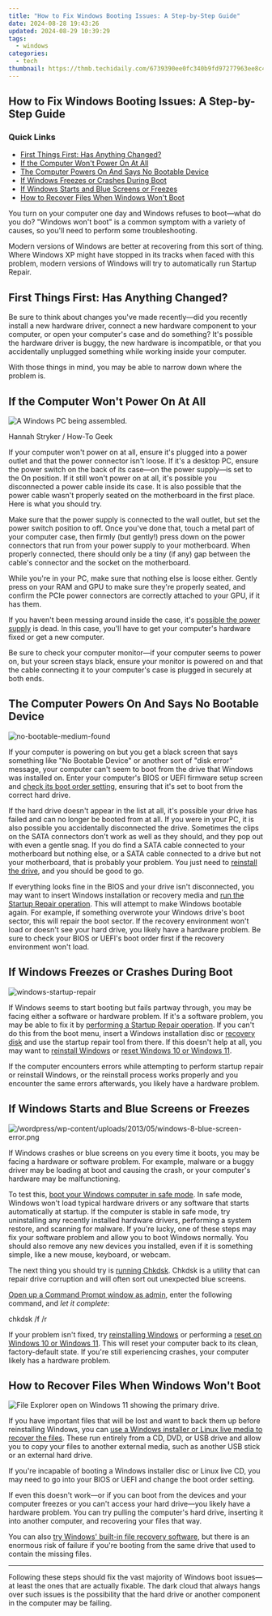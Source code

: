 ```yaml
---
title: "How to Fix Windows Booting Issues: A Step-by-Step Guide"
date: 2024-08-28 19:43:26
updated: 2024-08-29 10:39:29
tags:
  - windows
categories:
  - tech
thumbnail: https://thmb.techidaily.com/6739390ee0fc340b9fd97277963ee8c4fb9d6425e2a9f2aebfeaf1a00361bc20.jpg
---
```


## How to Fix Windows Booting Issues: A Step-by-Step Guide

### Quick Links

* [First Things First: Has Anything Changed?](https://android-location.techidaily.com/getting-the-pokemon-go-gps-signal-not-found-11-error-in-xiaomi-redmi-a2plus-drfone-by-drfone-virtual/)
* [If the Computer Won't Power On At All](https://instagram-video-files.techidaily.com/updated-in-2024-mac-based-strategies-for-shorter-insta-videos/)
* [The Computer Powers On And Says No Bootable Device](https://facebook-videos.techidaily.com/updated-2024-approved-tips-for-achieving-crystal-clear-1080p-on-fb/)
* [If Windows Freezes or Crashes During Boot](https://howto.techidaily.com/what-to-do-when-nubia-red-magic-9-proplus-has-black-screen-of-death-drfone-by-drfone-fix-android-problems-fix-android-problems/)
* [If Windows Starts and Blue Screens or Freezes](https://extra-resources.techidaily.com/new-advanced-text-dynamics-presets-collection/)
* [How to Recover Files When Windows Won't Boot](https://extra-guidance.techidaily.com/mastering-pinterest-videos-to-mp3s-essential-strategies-for-2024/)

 You turn on your computer one day and Windows refuses to boot—what do you do? "Windows won't boot" is a common symptom with a variety of causes, so you'll need to perform some troubleshooting.

 Modern versions of Windows are better at recovering from this sort of thing. Where Windows XP might have stopped in its tracks when faced with this problem, modern versions of Windows will try to automatically run Startup Repair.

##  First Things First: Has Anything Changed?

 Be sure to think about changes you've made recently—did you recently install a new hardware driver, connect a new hardware component to your computer, or open your computer's case and do something? It's possible the hardware driver is buggy, the new hardware is incompatible, or that you accidentally unplugged something while working inside your computer.

 With those things in mind, you may be able to narrow down where the problem is. 

##  If the Computer Won't Power On At All

![A Windows PC being assembled.](https://static1.howtogeekimages.com/wordpress/wp-content/uploads/2024/04/52650799621_1bf28092b3_o.jpg) 

Hannah Stryker / How-To Geek  
  
 If your computer won't power on at all, ensure it's plugged into a power outlet and that the power connector isn't loose. If it's a desktop PC, ensure the power switch on the back of its case—on the power supply—is set to the On position. If it still won't power on at all, it's possible you disconnected a power cable inside its case. It is also possible that the power cable wasn't properly seated on the motherboard in the first place. Here is what you should try.

 Make sure that the power supply is connected to the wall outlet, but set the power switch position to off. Once you've done that, touch a metal part of your computer case, then firmly (but gently!) press down on the power connectors that run from your power supply to your motherboard. When properly connected, there should only be a tiny (if any) gap between the cable's connector and the socket on the motherboard. 

 While you're in your PC, make sure that nothing else is loose either. Gently press on your RAM and GPU to make sure they're properly seated, and confirm the PCIe power connectors are correctly attached to your GPU, if it has them. 

 If you haven't been messing around inside the case, it's [possible the power supply](https://video-capture.techidaily.com/updated-learn-to-optimize-google-meet-host-plus-participant-without-spending-a-dime-for-2024/) is dead. In this case, you'll have to get your computer's hardware fixed or get a new computer.

 Be sure to check your computer monitor—if your computer seems to power on, but your screen stays black, ensure your monitor is powered on and that the cable connecting it to your computer's case is plugged in securely at both ends.

##  The Computer Powers On And Says No Bootable Device

![no-bootable-medium-found](https://static1.howtogeekimages.com/wordpress/wp-content/uploads/2013/10/no-bootable-medium-found.png) 

 If your computer is powering on but you get a black screen that says something like "No Bootable Device" or another sort of "disk error" message, your computer can't seem to boot from the drive that Windows was installed on. Enter your computer's BIOS or UEFI firmware setup screen and [check its boot order setting](https://extra-guidance.techidaily.com/2024-approved-navigating-through-gopros-burst-recording-options/), ensuring that it's set to boot from the correct hard drive.

 If the hard drive doesn't appear in the list at all, it's possible your drive has failed and can no longer be booted from at all. If you were in your PC, it is also possible you accidentally disconnected the drive. Sometimes the clips on the SATA connectors don't work as well as they should, and they pop out with even a gentle snag. If you do find a SATA cable connected to your motherboard but nothing else, or a SATA cable connected to a drive but not your motherboard, that is probably your problem. You just need to [reinstall the drive](https://on-screen-recording.techidaily.com/new-simplifying-tasks-with-ez-grabber-techniques/), and you should be good to go. 

 If everything looks fine in the BIOS and your drive isn't disconnected, you may want to insert Windows installation or recovery media and [run the Startup Repair operation](https://fox-blue.techidaily.com/guide-to-fade-out-music-in-premiere-pro-for-2024/). This will attempt to make Windows bootable again. For example, if something overwrote your Windows drive's boot sector, this will repair the boot sector. If the recovery environment won't load or doesn't see your hard drive, you likely have a hardware problem. Be sure to check your BIOS or UEFI's boot order first if the recovery environment won't load.

##  If Windows Freezes or Crashes During Boot

![windows-startup-repair](https://static1.howtogeekimages.com/wordpress/wp-content/uploads/2013/10/windows-startup-repair-1.png) 

 If Windows seems to start booting but fails partway through, you may be facing either a software or hardware problem. If it's a software problem, you may be able to fix it by [performing a Startup Repair operation](https://fox-blue.techidaily.com/guide-to-fade-out-music-in-premiere-pro-for-2024/). If you can't do this from the boot menu, insert a Windows installation disc or [recovery disk](https://tech-hub.techidaily.com/innovative-training-crafting-custom-exercise-routines-using-chatgpt-for-trainers/) and use the startup repair tool from there. If this doesn't help at all, you may want to [reinstall Windows](https://android-unlock.techidaily.com/a-perfect-guide-to-remove-or-disable-google-smart-lock-on-lava-blaze-2-pro-by-drfone-android/) or [reset Windows 10 or Windows 11](https://extra-support.techidaily.com/2024-approved-mastering-video-editing-on-a-budget-with-free-fcp/).

 If the computer encounters errors while attempting to perform startup repair or reinstall Windows, or the reinstall process works properly and you encounter the same errors afterwards, you likely have a hardware problem.

##  If Windows Starts and Blue Screens or Freezes

![/wordpress/wp-content/uploads/2013/05/windows-8-blue-screen-error.png](https://static1.howtogeekimages.com/wordpress/wp-content/uploads/2013/05/windows-8-blue-screen-error.png) 

 If Windows crashes or blue screens on you every time it boots, you may be facing a hardware or software problem. For example, malware or a buggy driver may be loading at boot and causing the crash, or your computer's hardware may be malfunctioning.

 To test this, [boot your Windows computer in safe mode](https://video-capture.techidaily.com/new-essential-scripting-instant-stopwatch-integration-in-obs-for-2024/). In safe mode, Windows won't load typical hardware drivers or any software that starts automatically at startup. If the computer is stable in safe mode, try uninstalling any recently installed hardware drivers, performing a system restore, and scanning for malware. If you're lucky, one of these steps may fix your software problem and allow you to boot Windows normally. You should also remove any new devices you installed, even if it is something simple, like a new mouse, keyboard, or webcam. 

 The next thing you should try is [running Chkdsk](https://digital-screen-recording.techidaily.com/mastering-board-interaction-during-remote-work-sessions-across-multiple-devices-for-2024/). Chkdsk is a utility that can repair drive corruption and will often sort out unexpected blue screens. 

[Open up a Command Prompt window as admin](https://screen-mirror.techidaily.com/how-to-screen-mirroring-xiaomi-14-ultra-drfone-by-drfone-android/), enter the following command, and _let it complete_: 

chkdsk /f /r

 If your problem isn't fixed, try [reinstalling Windows](https://android-unlock.techidaily.com/a-perfect-guide-to-remove-or-disable-google-smart-lock-on-lava-blaze-2-pro-by-drfone-android/) or performing a [reset on Windows 10 or Windows 11](https://extra-support.techidaily.com/2024-approved-mastering-video-editing-on-a-budget-with-free-fcp/). This will reset your computer back to its clean, factory-default state. If you're still experiencing crashes, your computer likely has a hardware problem.

##  How to Recover Files When Windows Won't Boot

![File Explorer open on Windows 11 showing the primary drive.](https://static1.howtogeekimages.com/wordpress/wp-content/uploads/2024/04/stuff-on-drive.png) 

 If you have important files that will be lost and want to back them up before reinstalling Windows, you can [use a Windows installer or Linux live media to recover the files](https://extra-guidance.techidaily.com/new-step-by-step-approach-for-verifying-your-age-on-tiktok/). These run entirely from a CD, DVD, or USB drive and allow you to copy your files to another external media, such as another USB stick or an external hard drive.

 If you're incapable of booting a Windows installer disc or Linux live CD, you may need to go into your BIOS or UEFI and change the boot order setting.

 If even this doesn't work—or if you can boot from the devices and your computer freezes or you can't access your hard drive—you likely have a hardware problem. You can try pulling the computer's hard drive, inserting it into another computer, and recovering your files that way. 

 You can also [try Windows' built-in file recovery software](https://screen-sharing-recording.techidaily.com/updated-snap-and-save-the-ultimate-list-of-top-8-free-android-recorders-for-2024/), but there is an enormous risk of failure if you're booting from the same drive that used to contain the missing files.

---

 Following these steps should fix the vast majority of Windows boot issues—at least the ones that are actually fixable. The dark cloud that always hangs over such issues is the possibility that the hard drive or another component in the computer may be failing.

<ins class="adsbygoogle"
     style="display:block"
     data-ad-format="autorelaxed"
     data-ad-client="ca-pub-7571918770474297"
     data-ad-slot="1223367746"></ins>



<ins class="adsbygoogle"
     style="display:block"
     data-ad-client="ca-pub-7571918770474297"
     data-ad-slot="8358498916"
     data-ad-format="auto"
     data-full-width-responsive="true"></ins>
